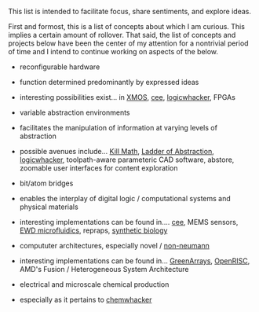 This list is intended to facilitate focus, share sentiments, and explore ideas.

First and formost, this is a list of concepts about which I am curious. This implies a certain amount of rollover. That said, the list of concepts and projects below have been the center of my attention for a nontrivial period of time and I intend to continue working on aspects of the below.

* reconfigurable hardware
 * function determined predominantly by expressed ideas
 * interesting possibilities exist... in [XMOS](http://www.xmos.com/technology), [cee](http://nonolithlabs.com/cee), [logicwhacker](tbd), FPGAs

* variable abstraction environments
 * facilitates the manipulation of information at varying levels of abstraction
 * possible avenues include... [Kill Math](http://worrydream.com/KillMath/), [Ladder of Abstraction](http://worrydream.com/#!/LadderOfAbstraction), [logicwhacker](tbd), toolpath-aware parameteric CAD software, abstore, zoomable user interfaces for content exploration

* bit/atom bridges
 * enables the interplay of digital logic / computational systems and physical materials 
 * interesting implementations can be found in.... [cee](http://nonolithlabs.com/cee), MEMS sensors, [EWD microfluidics](http://www.youtube.com/watch?v=Uz5sxzNhRT8), repraps, [synthetic biology](http://partsregistry.org/Help:Learn)

* compututer architectures, especially novel / [non-neumann](http://nonneumann.tumblr.com)
 * interesting implementations can be found in...  [GreenArrays](http://www.greenarraychips.com/), [OpenRISC](http://openrisc.net/or1200-spec.html#_introduction), AMD's Fusion / Heterogeneous System Architecture

* electrical and microscale chemical production
 * especially as it pertains to [chemwhacker](tbd)
